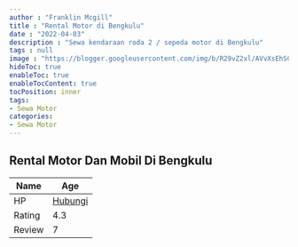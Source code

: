```yaml
---
author : "Franklin Mcgill"
title : "Rental Motor di Bengkulu"
date : "2022-04-03"
description : "Sewa kendaraan roda 2 / sepeda motor di Bengkulu"
tags : null
image : "https://blogger.googleusercontent.com/img/b/R29vZ2xl/AVvXsEhSCcFTkn6oRG4X4rBCB0Yg20T9j0XO6Jx8AZFn0PIQBTamDqOWlZSb5RwaNYr2Jy5lTeB9UD7COr4vGFneYzaLx3dsmpT7g2SJcq6SJeujbeXansVIsTC8xetRTwIHj5LknvOHd1Ykm3Pq1yzSzDTSsbOtZYE6DpcGL0KliJIOrmWcHfZVMZdiBKAKCA/w300-h200/rental-motor-di-bengkulu.png"
hideToc: true
enableToc: true
enableTocContent: true
tocPosition: inner
tags:
- Sewa Motor
categories:
- Sewa Motor
---
```



## Rental Motor Dan Mobil Di Bengkulu

Name | Age
--------|------
HP | [Hubungi](https://pcandroidplayer.blogspot.com/?clayads=https://getnumber.ndower.dev?phone=MDgyMzcyMTk0NDQz)
Rating | 4.3
Review | 7


